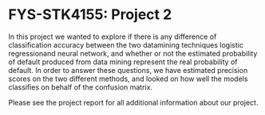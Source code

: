 # FYS-STK4155: Project 2
In this project we wanted to explore if there is any difference of classification accuracy between the two datamining techniques logistic regressionand neural network, and whether or not the estimated probability of default produced from data mining represent the real probability of default. In order to answer these questions, we have estimated precision scores on the two different methods, and looked on how well the models classifies on behalf of the confusion matrix.

Please see the project report for all additional information about our project. 
